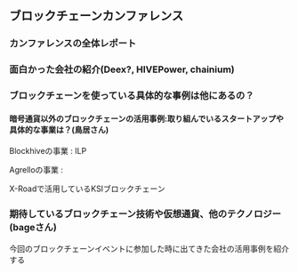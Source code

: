 ##   ブロックチェーンカンファレンス

###  カンファレンスの全体レポート

###  面白かった会社の紹介(Deex?, HIVEPower, chainium)

###  ブロックチェーンを使っている具体的な事例は他にあるの？

####  暗号通貨以外のブロックチェーンの活用事例:取り組んでいるスタートアップや具体的な事業は？(鳥居さん)

  Blockhiveの事業 : ILP

  Agrelloの事業 :

  X-Roadで活用しているKSIブロックチェーン



###  期待しているブロックチェーン技術や仮想通貨、他のテクノロジー(bageさん)

  今回のブロックチェーンイベントに参加した時に出てきた会社の活用事例を紹介する
